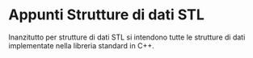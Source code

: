 # Appunti Strutture di dati STL

Inanzitutto per strutture di dati STL si intendono tutte le strutture di dati implementate nella libreria standard in C++. 